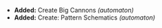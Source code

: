 - **Added:** Create Big Cannons _(automaton)_
- **Added:** Create: Pattern Schematics _(automaton)_
